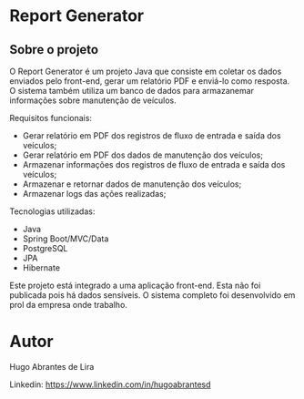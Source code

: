 # Report Generator

## Sobre o projeto
O Report Generator é um projeto Java que consiste em coletar os dados enviados pelo front-end, gerar um relatório PDF e enviá-lo como resposta.
O sistema também utiliza um banco de dados para armazanemar informações sobre manutenção de veículos.

Requisitos funcionais:
- Gerar relatório em PDF dos registros de fluxo de entrada e saída dos veículos;
- Gerar relatório em PDF dos dados de manutenção dos veículos;
- Armazenar informações dos registros de fluxo de entrada e saída dos veículos;
- Armazenar e retornar dados de manutenção dos veículos;
- Armazenar logs das ações realizadas;

Tecnologias utilizadas:
- Java
- Spring Boot/MVC/Data
- PostgreSQL
- JPA
- Hibernate

Este projeto está integrado a uma aplicação front-end. Esta não foi publicada pois há dados sensíveis.
O sistema completo foi desenvolvido em prol da empresa onde trabalho.

# Autor

Hugo Abrantes de Lira

Linkedin: https://www.linkedin.com/in/hugoabrantesd
